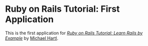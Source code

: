 # Ruby on Rails Tutorial: First Application

This is the first application for 
[*Ruby on Rails Tutorial: Learn Rails by Example*](http://railstutorial.org)
by [Michael Hartl](http://michaelhartl.com/).
